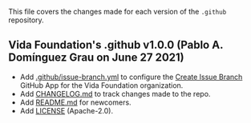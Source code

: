 This file covers the changes made for each version of the `.github` repository.

## Vida Foundation's .github v1.0.0 (Pablo A. Domínguez Grau on June 27 2021)
- Add [.github/issue-branch.yml](.github/issue-branch.yml) to configure the
  [Create Issue Branch](https://github.com/marketplace/actions/create-issue-branch)
  GitHub App for the Vida Foundation organization.
- Add [CHANGELOG.md](CHANGELOG.md) to track changes made to the repo.
- Add [README.md](README.md) for newcomers.
- Add [LICENSE](LICENSE) (Apache-2.0).
